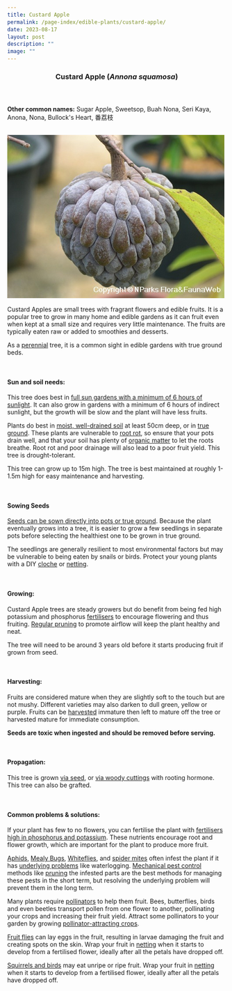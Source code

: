 ```yaml
---
title: Custard Apple
permalink: /page-index/edible-plants/custard-apple/
date: 2023-08-17
layout: post
description: ""
image: ""
---
```

<header>
	<h3>Custard Apple (<em>Annona squamosa</em>)</h3>
</header>
	
<section>
	<p><strong>Other common names:</strong> Sugar Apple, Sweetsop, Buah Nona, Seri Kaya, Anona, Nona, Bullock's Heart, 番荔枝</p>
	<br>
</section>

<section>
	<img title="Photo by Flora and Fauna Web." src="/images/Plants/custardapple_ffw.jfif">
	<p>Custard Apples are small trees with fragrant flowers and edible fruits. It is a popular tree to grow in many home and edible gardens as it can fruit even when kept at a small size and requires very little maintenance. The fruits are typically eaten raw or added to smoothies and desserts.</p>
	<p>As a <a href="/learn-more-about-gardening/glossary/#p">perennial</a> tree, it is a common sight in edible gardens with true ground beds.</p>       
	<br>
</section>

<section>
	<h4>Sun and soil needs:</h4>
	<p>This tree does best in <a href="/page-index/horticulture-techniques/gauging-light">full sun gardens with a minimum of 6 hours of sunlight</a>. It can also grow in gardens with a minimum of 6 hours of indirect sunlight, but the growth will be slow and the plant will have less fruits.</p>
	<p>Plants do best in <a href="/page-index/horticulture-techniques/soil">moist, well-drained soil</a> at least 50cm deep, or in <a href="/page-index/horticulture-techniques/true-ground">true ground</a>. These plants are vulnerable to <a href="/page-index/plant-problems/root-rot">root rot</a>, so ensure that your pots drain well, and that your soil has plenty of <a href="/page-index/horticulture-techniques/soil-amendments">organic matter</a> to let the roots breathe. Root rot and poor drainage will also lead to a poor fruit yield. This tree is drought-tolerant.</p>
	<p>This tree can grow up to 15m high. The tree is best maintained at roughly 1-1.5m high for easy maintenance and harvesting.</p>
	<br>
</section>

<section>
	<h4>Sowing Seeds</h4>
	<p><a href="/page-index/horticulture-techniques/propagation-by-seeds">Seeds can be sown directly into pots or true ground</a>. Because the plant eventually grows into a tree, it is easier to grow a few seedlings in separate pots before selecting the healthiest one to be grown in true ground.</p>
	<p>The seedlings are generally resilient to most environmental factors but may be vulnerable to being eaten by snails or birds. Protect your young plants with a DIY <a href="/page-index/horticulture-techniques/cloches">cloche</a> or <a href="/page-index/hardscapes/netting">netting</a>.</p>
	<br>
</section>

<section>
  <h4>Growing:</h4>
	<p>Custard Apple trees are steady growers but do benefit from being fed high potassium and phosphorus <a href="/page-index/horticulture-techniques/fertilising">fertilisers</a> to encourage flowering and thus fruiting. <a href="/page-index/horticulture-techniques/pruning">Regular pruning</a> to promote airflow will keep the plant healthy and neat.</p> 
<p>The tree will need to be around 3 years old before it starts producing fruit if grown from seed.</p>
	<br>
</section>

<section>
	<h4>Harvesting:</h4>
	<p>Fruits are considered mature when they are slightly soft to the touch but are not mushy. Different varieties may also darken to dull green, yellow or purple. Fruits can be <a href="/page-index/horticulture-techniques/harvesting-hygiene">harvested</a> immature then left to mature off the tree or harvested mature for immediate consumption.</p>
	<p><b>Seeds are toxic when ingested and should be removed before serving.</b></p>
	<br>
</section>

<section>
	<h4>Propagation:</h4>
	<p>This tree is grown <a href="/page-index/horticulture-techniques/propagating-by-seeds">via seed</a>, or <a href="/page-index/horticulture-techniques/propagation-by-cuttings">via woody cuttings</a> with rooting hormone. This tree can also be grafted.</p>
	<br>
</section>

<section>
	<h4>Common problems &amp; solutions:</h4>
	<p>If your plant has few to no flowers, you can fertilise the plant with <a href="/page-index/horticulture-techniques/fertilising/">fertilisers high in phosphorus and potassium</a>. These nutrients encourage root and flower growth, which are important for the plant to produce more fruit.</p>
<p><a href="/page-index/pests/aphids/">Aphids</a>, <a href="/page-index/pests/mealy-bugs/">Mealy Bugs</a>, <a href="/page-index/pests/whiteflies/">Whiteflies</a>, and <a href="/page-index/pests/spider-mites/">spider mites</a> often infest the plant if it has <a href="/learn-more-about-gardening/plant-problems/">underlying problems</a> like waterlogging. <a href="/horticulture-techniques/pest-control/">Mechanical pest control</a> methods like <a href="/page-index/horticulture-techniques/pruning/">pruning</a> the infested parts are the best methods for managing these pests in the short term, but resolving the underlying problem will prevent them in the long term.</p>
	<p> Many plants require <a href="/page-index/biodiversity/pollinators/">pollinators</a> to help them fruit. Bees, butterflies, birds and even beetles transport pollen from one flower to another, pollinating your crops and increasing their fruit yield. Attract some pollinators to your garden by growing <a href="/page-index/glossary/biodiversity-attracting-plants">pollinator-attracting crops</a>.</p> 
	<p><a href="/page-index/pests/oriental-fruit-flies">Fruit flies</a> can lay eggs in the fruit, resulting in larvae damaging the fruit and creating spots on the skin. Wrap your fruit in <a href="/page-index/hardscapes/netting">netting</a> when it starts to develop from a fertilised flower, ideally after all the petals have dropped off.</p>
	<p><a href="/page-index/pests/pests/#rodents">Squirrels and birds</a> may eat unripe or ripe fruit. Wrap your fruit in <a href="/page-index/hardscapes/netting">netting</a> when it starts to develop from a fertilised flower, ideally after all the petals have dropped off.</p>
	<br>
</section>